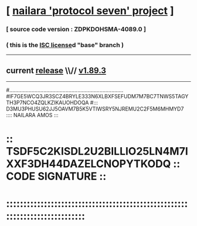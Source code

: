 
# [ [nailara 'protocol seven' project](http://nailara.network/) ]

### [ source code version : ZDPKDOHSMA-4089.0 ]

### ( this is the [ISC license](license)d "base" branch )
---
## current [release](https://github.com/nailara-technologies/protocol-7/releases) \\\\// [v1.89.3](https://github.com/nailara-technologies/protocol-7/releases/tag/v1.89.3)
---

#.............................................................................
#IF7GE5WCQ3JR3SCZ4BRYLE333N6XLBXFSEFUDM7M7BC7TNWS5TAGYTH3P7NCO4ZQLKZIKAUOHDOQA
#::: D3MU3PHUSU62JJ5OAVM7B5K5VTIWSRY5NJREMU2C2F5M6MHMYD7 :::: NAILARA AMOS :::
# :: TSDF5C2KISDL2U2BILLIO25LN4M7IXXF3DH44DAZELCNOPYTKODQ :: CODE SIGNATURE ::
# ::::::::::::::::::::::::::::::::::::::::::::::::::::::::::::::::::::::::::::
